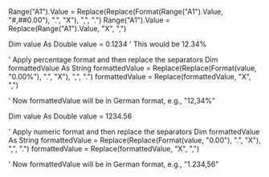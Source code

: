 Range("A1").Value = Replace(Replace(Format(Range("A1").Value, "#,##0.00"), ".", "X"), ",", ".")
Range("A1").Value = Replace(Range("A1").Value, "X", ",")


Dim value As Double
value = 0.1234 ' This would be 12.34%

' Apply percentage format and then replace the separators
Dim formattedValue As String
formattedValue = Replace(Replace(Format(value, "0.00%"), ".", "X"), ",", ".")
formattedValue = Replace(formattedValue, "X", ",")

' Now formattedValue will be in German format, e.g., "12,34%"



Dim value As Double
value = 1234.56

' Apply numeric format and then replace the separators
Dim formattedValue As String
formattedValue = Replace(Replace(Format(value, "0.00"), ".", "X"), ",", ".")
formattedValue = Replace(formattedValue, "X", ",")

' Now formattedValue will be in German format, e.g., "1.234,56"

